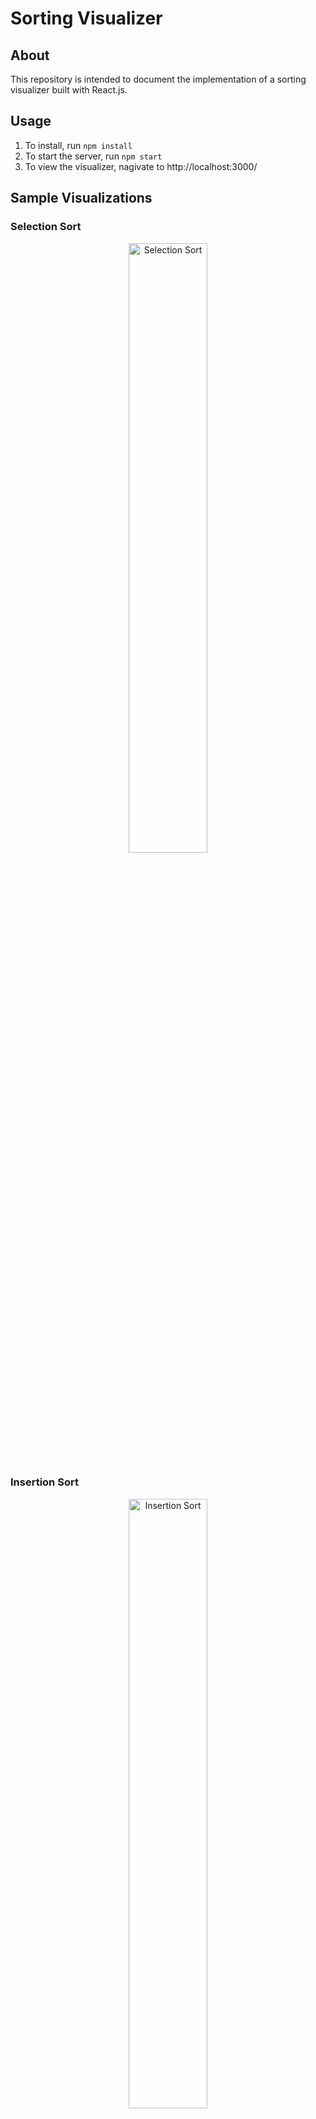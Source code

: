 # Sorting Visualizer
## About
This repository is intended to document the implementation of a sorting visualizer built with React.js.

## Usage
1. To install, run ```npm install```
2. To start the server, run ```npm start```
3. To view the visualizer, nagivate to http://localhost:3000/

## Sample Visualizations
### Selection Sort
<p align="center">
    <img src="/assets/selection_sort.gif" alt="Selection Sort" height="50%" width="50%"/>
</p>

### Insertion Sort
<p align="center">
    <img src="/assets/insertion_sort.gif" alt="Insertion Sort" height="50%" width="50%"/>
</p>

### Merge Sort
<p align="center">
    <img src="/assets/merge_sort.gif" alt="Merge Sort" height="50%" width="50%"/>
</p>

### Quicksort
<p align="center">
    <img src="/assets/quick_sort.gif" alt="Quicksort" height="50%" width="50%"/>
</p>

### Bubble Sort
<p align="center">
    <img src="/assets/bubble_sort.gif" alt="Bubble Sort" height="50%" width="50%"/>
</p>
